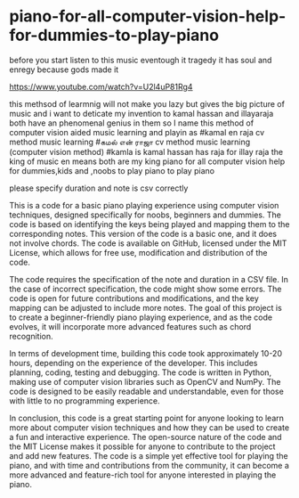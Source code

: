 # piano-for-all-computer-vision-help-for-dummies-to-play-piano
before you start listen to this music eventough it tragedy it has soul and enregy because gods made it 

https://www.youtube.com/watch?v=U2l4uP81Rg4

this methsod of learmnig will not make you lazy but gives the big picture of music and i want to deticate my invention
to kamal hassan and illayaraja both have an phenomenal genius in them 
so I name this method of computer vision aided music learning and playin as
#kamal en raja cv method music learning 
#கமல் என் ராஜா cv method music learning (computer vision method)
#kamla is kamal hassan has 
raja for illay raja the king of music
en means both are my king
piano for all computer vision help for dummies,kids and ,noobs to play piano  to play piano

please specify duration and note is csv correctly 

This is a code for a basic piano playing experience using computer vision techniques, designed specifically for noobs, beginners and dummies. The code is based on identifying the keys being played and mapping them to the corresponding notes. This version of the code is a basic one, and it does not involve chords. The code is available on GitHub, licensed under the MIT License, which allows for free use, modification and distribution of the code.

The code requires the specification of the note and duration in a CSV file. In the case of incorrect specification, the code might show some errors. The code is open for future contributions and modifications, and the key mapping can be adjusted to include more notes. The goal of this project is to create a beginner-friendly piano playing experience, and as the code evolves, it will incorporate more advanced features such as chord recognition.

In terms of development time, building this code took approximately 10-20 hours, depending on the experience of the developer. This includes planning, coding, testing and debugging. The code is written in Python, making use of computer vision libraries such as OpenCV and NumPy. The code is designed to be easily readable and understandable, even for those with little to no programming experience.

In conclusion, this code is a great starting point for anyone looking to learn more about computer vision techniques and how they can be used to create a fun and interactive experience. The open-source nature of the code and the MIT License makes it possible for anyone to contribute to the project and add new features. The code is a simple yet effective tool for playing the piano, and with time and contributions from the community, it can become a more advanced and feature-rich tool for anyone interested in playing the piano.
